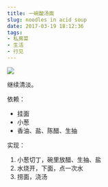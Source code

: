 ```yaml
---
title: 一碗酸汤面
slug: noodles in acid soup
date: 2017-03-19 18:12:36
tags:
- 私房菜
- 生活
- 行见
---
```


![](https://ww4.sinaimg.cn/large/006tNc79ly1fdsballmi5j30sg0sgdnh.jpg)

继续清淡。

依赖：

- 挂面
- 小葱
- 香油、盐、陈醋、生抽

实现：

1. 小葱切丁，碗里放醋、生抽、盐
1. 水烧开，下面，点一次水
1. 捞面，浇汤
